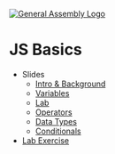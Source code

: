 [![General Assembly Logo](https://camo.githubusercontent.com/1a91b05b8f4d44b5bbfb83abac2b0996d8e26c92/687474703a2f2f692e696d6775722e636f6d2f6b6538555354712e706e67)](https://generalassemb.ly/education/web-development-immersive)

# JS Basics

- Slides
  - [Intro & Background](slides/js_background.pdf)
  - [Variables](slides/js_variables.pdf)
   - [Lab](Variables_LAB.md)
  - [Operators](slides/js_operators.pdf)
  - [Data Types](slides/js_data_types.pdf)
  - [Conditionals](slides/js_conditionals.pdf)
- [Lab Exercise](Conditionals_LAB.md)

